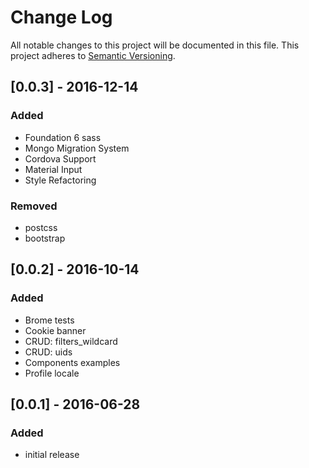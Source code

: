 # Change Log
All notable changes to this project will be documented in this file.
This project adheres to [Semantic Versioning](http://semver.org/).

## [0.0.3] - 2016-12-14
### Added
- Foundation 6 sass
- Mongo Migration System
- Cordova Support
- Material Input
- Style Refactoring
### Removed
- postcss
- bootstrap

## [0.0.2] - 2016-10-14
### Added
- Brome tests
- Cookie banner
- CRUD: filters_wildcard
- CRUD: uids
- Components examples
- Profile locale

## [0.0.1] - 2016-06-28
### Added
- initial release
